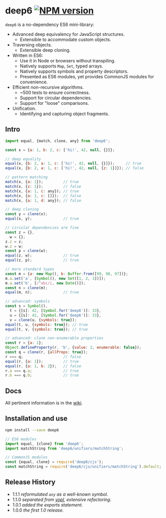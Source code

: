 # deep6 [![NPM version][npm-image]][npm-url]

[npm-image]: https://img.shields.io/npm/v/deep6.svg
[npm-url]:   https://npmjs.org/package/deep6

`deep6` is a no-dependency ES6 mini-library:

* Advanced deep equivalency for JavaScript structures.
  * Extensible to accommodate custom objects.
* Traversing objects.
  * Extensible deep cloning.
* Written in ES6:
  * Use it in Node or browsers without transpiling.
  * Natively supports `Map`, `Set`, typed arrays.
  * Natively supports symbols and property descriptors.
  * Presented as ES6 modules, yet provides CommonJS modules for convenience.
* Efficient non-recursive algorithms.
  * ~500 tests to ensure correctness.
  * Support for circular dependencies.
  * Support for "loose" comparisons.
* Unification.
  * Identifying and capturing object fragments.

## Intro

```js
import equal, {match, clone, any} from 'deep6';

const x = {a: 1, b: 2, c: ['hi!', 42, null, {}]};

// deep equality
equal(x, {b: 2, a: 1, c: ['hi!', 42, null, {}]});     // true
equal(x, {b: 2, a: 1, c: ['hi!', 42, null, {z: 1}]}); // false

// pattern matching
match(x, {a: 1});         // true
match(x, {z: 1});         // false
match(x, {a: 1, c: any}); // true
match(x, {a: 1, c: []});  // false
match(x, {a: 1, d: any}); // false

// deep cloning
const y = clone(x);
equal(x, y);              // true

// circular dependencies are fine
const z = {},
  w = {};
z.z = z;
w.z = w;
const p = clone(w);
equal(z, w);              // true
equal(z, p);              // true

// more standard types
const m = {a: new Map(), b: Buffer.from([99, 98, 97])};
m.a.set('a', [Symbol(), new Set([1, 2, 3])]);
m.a.set('b', [/^abc/i, new Date()]);
const n = clone(m);
equal(m, n);              // true

// advanced: symbols
const s = Symbol(),
  t = {[s]: 42, [Symbol.for('deep6')]: 33},
  u = {[s]: 42, [Symbol.for('deep6')]: 33},
  v = clone(u, {symbols: true});
equal(t, u, {symbols: true}); // true
equal(t, v, {symbols: true}); // true

// advanced: clone non-enumerable properties
const r = {a: 1};
Object.defineProperty(r, 'b', {value: 2, enumerable: false});
const q = clone(r, {allProps: true});
r === q;                  // false
equal(r, {a: 1});         // true
equal(r, {a: 1, b: 2});   // false
r.a === q.a;              // true
r.b === q.b;              // true
```

## Docs

All pertinent information is in the [wiki](https://github.com/uhop/deep6/wiki).

## Installation and use

```bash
npm install --save deep6
```

```js
// ES6 modules
import equal, {clone} from 'deep6';
import matchString from 'deep6/unifiers/matchString';
```

```js
// CommonJS modules
const {equal, clone} = require('deep6/cjs');
const matchString = require('deep6/cjs/unifiers/matchString').default;
```

## Release History

- 1.1.1 *reformulated `any` as a well-known symbol.*
- 1.1.0 *separated from [yopl](https://npmjs.org/package/yopl), extensive refactoring.*
- 1.0.1 *added the exports statement.*
- 1.0.0 *the first 1.0 release.*
